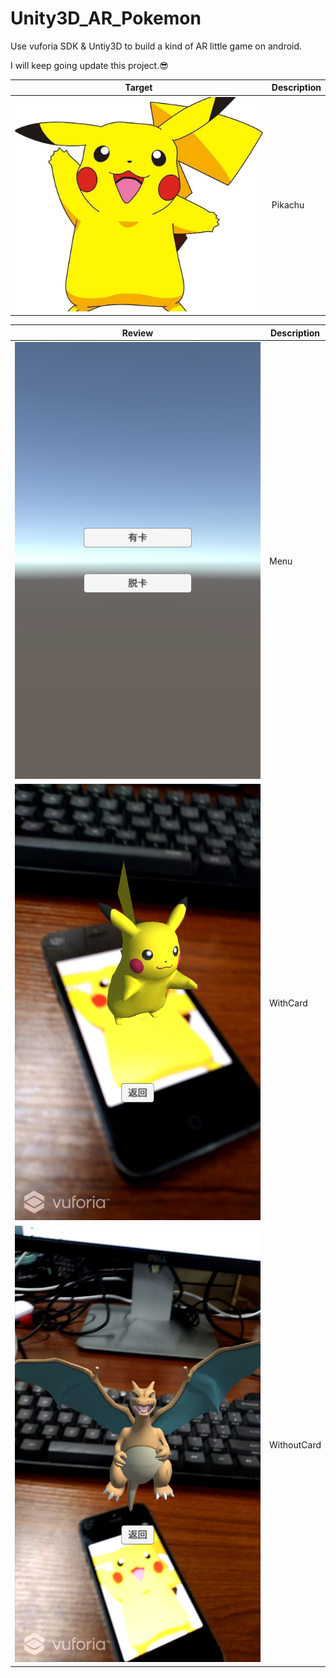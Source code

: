 # Unity3D_AR_Pokemon
Use vuforia SDK &amp; Untiy3D to build a kind of AR little game on android.

I will keep going update this project.:sunglasses:

| Target | Description |
| ---- | ---- |
|![Pikachu](target/target.jpg) | Pikachu|

| Review| Description |
| ---- | ---- |
|![menu](target/menu.jpg) | Menu|
|![withcard](target/withcard.jpg) | WithCard|
|![withoutcard](target/withoutcard.jpg) | WithoutCard|
